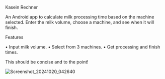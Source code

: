 Kasein Rechner

An Android app to calculate milk processing time based on the machine selected. Enter the milk volume, choose a machine, and see when it will finish.

Features

• Input milk volume.
• Select from 3 machines. 
• Get processing and finish times.

This should be concise and to the point!



![Screenshot_20241020_042640](https://github.com/user-attachments/assets/eebc2b86-a5f0-4633-9292-8d52f9113a05)
